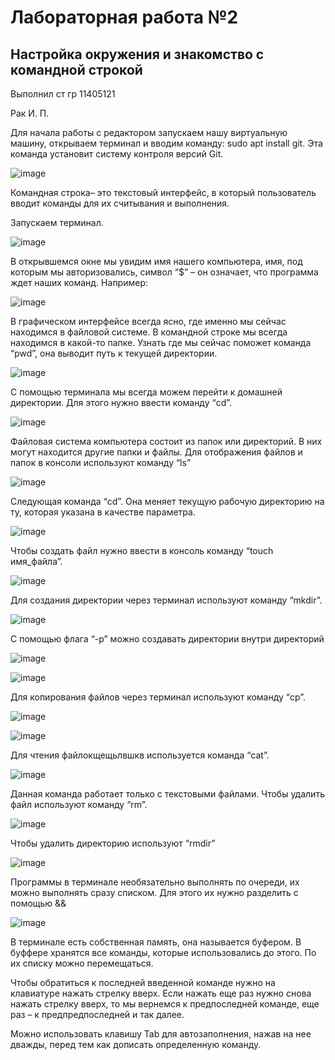 # Лабораторная работа №2
## Настройка окружения и знакомство с командной строкой
Выполнил ст гр 11405121

Рак И. П.


Для начала работы с редактором запускаем нашу виртуальную машину, открываем терминал и вводим команду: sudo apt install git. Эта команда установит систему контроля версий Git.

![image](https://github.com/Ivan20031982/Programming-3K-1S/assets/115215650/a7bc3a7b-c00c-488b-8350-62352d5c0b8c)


Командная строка– это текстовый интерфейс, в который пользователь вводит команды для их считывания и выполнения.

Запускаем терминал.
        
![image](https://github.com/Ivan20031982/Programming-3K-1S/assets/115215650/2dd4811e-7b93-4b90-85d0-d9eb66311760)
        
В открывшемся окне мы увидим имя нашего компьютера, имя, под которым мы авторизовались, символ “$” – он означает, что программа ждет наших команд. Например:

![image](https://github.com/Ivan20031982/Programming-3K-1S/assets/115215650/9cf612aa-57c0-4053-aeef-b33e0af7a156)

В графическом интерфейсе всегда ясно, где именно мы сейчас находимся в файловой системе. В командной строке мы всегда находимся в какой-то папке. Узнать где мы сейчас поможет команда “pwd”, она выводит путь к текущей директории.

![image](https://github.com/Ivan20031982/Programming-3K-1S/assets/115215650/fa53665e-9af8-46f9-b5b2-56fdb1c87a05)

С помощью терминала мы всегда можем перейти к домашней директории. Для этого нужно ввести команду “cd”.

![image](https://github.com/Ivan20031982/Programming-3K-1S/assets/115215650/7aa81485-b450-4bf1-8ef5-8abae48066d5)

Файловая система  компьютера состоит из папок или директорий. В них могут находится другие папки и файлы. Для отображения файлов и папок в консоли используют команду “ls”

![image](https://github.com/Ivan20031982/Programming-3K-1S/assets/115215650/dece6a74-9456-4832-aedf-8da3b6f6e629)

Следующая команда “cd”. Она меняет текущую рабочую директорию на ту, которая указана в качестве параметра.

![image](https://github.com/Ivan20031982/Programming-3K-1S/assets/115215650/2ca9e3da-0572-40b6-a747-2124a17d4e90)

Чтобы создать файл нужно ввести в консоль команду “touch имя_файла”.

![image](https://github.com/Ivan20031982/Programming-3K-1S/assets/115215650/8b9d6e1c-bab9-4d20-ba80-c495c007eea5)

Для создания директории через терминал используют команду “mkdir”.

![image](https://github.com/Ivan20031982/Programming-3K-1S/assets/115215650/c6fff08e-e9c6-46a4-8b29-240f7a0ce8d7)

С помощью флага “-р” можно создавать директории внутри директорий

![image](https://github.com/Ivan20031982/Programming-3K-1S/assets/115215650/39064d10-91b3-42c2-bd8a-98d075fd31ea)

![image](https://github.com/Ivan20031982/Programming-3K-1S/assets/115215650/e8a84685-71be-4192-b6ab-6b9cec6bddd3)

Для копирования файлов через терминал используют команду “cp”.

![image](https://github.com/Ivan20031982/Programming-3K-1S/assets/115215650/1eec00d4-6d10-4c99-a1ed-66fdb6475bf2)

![image](https://github.com/Ivan20031982/Programming-3K-1S/assets/115215650/51d73f4c-fbc0-49f2-af8f-50cfcfb98e7c)

Для чтения файлокщещьлвшкв используется команда “cat”.

![image](https://github.com/Ivan20031982/Programming-3K-1S/assets/115215650/f77af73f-77ae-45fb-8754-dae1b3a41d50)

Данная команда работает только с текстовыми файлами.
Чтобы удалить файл используют команду “rm”.

![image](https://github.com/Ivan20031982/Programming-3K-1S/assets/115215650/16db74dd-ef82-4ed0-9fc1-469895e5c23d)

Чтобы удалить директорию используют “rmdir”

![image](https://github.com/Ivan20031982/Programming-3K-1S/assets/115215650/f27a9e4e-066f-4080-90fc-ac9847250a83)

Программы в терминале необязательно  выполнять по очереди, их можно выполнять сразу списком. Для этого их нужно разделить с помощью &&

![image](https://github.com/Ivan20031982/Programming-3K-1S/assets/115215650/f0b503bb-bc34-4da9-9646-5f8969330069)

В терминале есть собственная память, она называется буфером. В буффере хранятся все команды, которые использовались до этого. По их списку можно перемещаться.

Чтобы обратиться к последней введенной команде нужно на клавиатуре нажать стрелку вверх. Если нажать еще раз нужно снова нажать стрелку вверх, то мы вернемся к предпоследней команде, еще раз – к предпредпоследней и так далее. 

Можно использовать клавишу Tab для автозаполнения, нажав на нее дважды, перед тем как дописать определенную команду.
